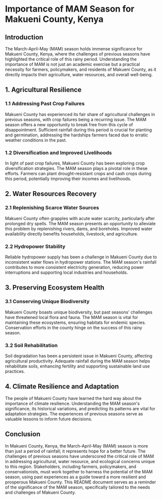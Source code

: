 # Importance of MAM Season for Makueni County, Kenya

## Introduction

The March-April-May (MAM) season holds immense significance for Makueni County, Kenya, where the challenges of previous seasons have highlighted the critical role of this rainy period. Understanding the importance of MAM is not just an academic exercise but a practical necessity for farmers, policymakers, and residents of Makueni County, as it directly impacts their agriculture, water resources, and overall well-being. 

## 1. Agricultural Resilience

### 1.1 Addressing Past Crop Failures

Makueni County has experienced its fair share of agricultural challenges in previous seasons, with crop failures being a recurring issue. The MAM season offers a new opportunity to break free from this cycle of disappointment. Sufficient rainfall during this period is crucial for planting and germination, addressing the hardships farmers faced due to erratic weather conditions in the past.

### 1.2 Diversification and Improved Livelihoods

In light of past crop failures, Makueni County has been exploring crop diversification strategies. The MAM season plays a pivotal role in these efforts. Farmers can plant drought-resistant crops and cash crops during this period, potentially improving their incomes and livelihoods.

## 2. Water Resources Recovery

### 2.1 Replenishing Scarce Water Sources

Makueni County often grapples with acute water scarcity, particularly after prolonged dry spells. The MAM season presents an opportunity to alleviate this problem by replenishing rivers, dams, and boreholes. Improved water availability directly benefits households, livestock, and agriculture.

### 2.2 Hydropower Stability

Reliable hydropower supply has been a challenge in Makueni County due to inconsistent water flows in hydropower stations. The MAM season's rainfall contributes to more consistent electricity generation, reducing power interruptions and supporting local industries and households.

## 3. Preserving Ecosystem Health

### 3.1 Conserving Unique Biodiversity

Makueni County boasts unique biodiversity, but past seasons' challenges have threatened local flora and fauna. The MAM season is vital for maintaining these ecosystems, ensuring habitats for endemic species. Conservation efforts in the county hinge on the success of this rainy season.

### 3.2 Soil Rehabilitation

Soil degradation has been a persistent issue in Makueni County, affecting agricultural productivity. Adequate rainfall during the MAM season helps rehabilitate soils, enhancing fertility and supporting sustainable land use practices.

## 4. Climate Resilience and Adaptation

The people of Makueni County have learned the hard way about the importance of climate resilience. Understanding the MAM season's significance, its historical variations, and predicting its patterns are vital for adaptation strategies. The experiences of previous seasons serve as valuable lessons to inform future decisions.

## Conclusion

In Makueni County, Kenya, the March-April-May (MAM) season is more than just a period of rainfall; it represents hope for a better future. The challenges of previous seasons have underscored the critical role of MAM in addressing agricultural, water resource, and ecological concerns unique to this region. Stakeholders, including farmers, policymakers, and conservationists, must work together to harness the potential of the MAM season, using past experiences as a guide toward a more resilient and prosperous Makueni County. This README document serves as a reminder of the significance of the MAM season, specifically tailored to the needs and challenges of Makueni County.
